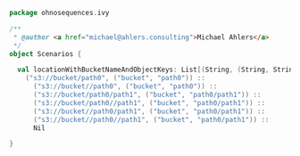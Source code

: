 
```scala
package ohnosequences.ivy

/**
 * @author <a href="michael@ahlers.consulting">Michael Ahlers</a>
 */
object Scenarios {

  val locationWithBucketNameAndObjectKeys: List[(String, (String, String))] =
    ("s3://bucket/path0", ("bucket", "path0")) ::
      ("s3://bucket//path0", ("bucket", "path0")) ::
      ("s3://bucket/path0/path1", ("bucket", "path0/path1")) ::
      ("s3://bucket/path0//path1", ("bucket", "path0/path1")) ::
      ("s3://bucket//path0/path1", ("bucket", "path0/path1")) ::
      ("s3://bucket//path0//path1", ("bucket", "path0/path1")) ::
      Nil

}

```




[main/java/ohnosequences/ivy/S3Repository.java]: ../../../../main/java/ohnosequences/ivy/S3Repository.java.md
[main/java/ohnosequences/ivy/S3RepositoryException.java]: ../../../../main/java/ohnosequences/ivy/S3RepositoryException.java.md
[main/java/ohnosequences/ivy/S3Resolver.java]: ../../../../main/java/ohnosequences/ivy/S3Resolver.java.md
[main/java/ohnosequences/ivy/S3Resource.java]: ../../../../main/java/ohnosequences/ivy/S3Resource.java.md
[main/java/ohnosequences/ivy/S3Utils.java]: ../../../../main/java/ohnosequences/ivy/S3Utils.java.md
[test/scala/ohnosequences/ivy/S3MockableRepository.scala]: S3MockableRepository.scala.md
[test/scala/ohnosequences/ivy/S3RepositorySpec.scala]: S3RepositorySpec.scala.md
[test/scala/ohnosequences/ivy/S3ResourceSpec.scala]: S3ResourceSpec.scala.md
[test/scala/ohnosequences/ivy/S3UtilsSpec.scala]: S3UtilsSpec.scala.md
[test/scala/ohnosequences/ivy/Scenarios.scala]: Scenarios.scala.md